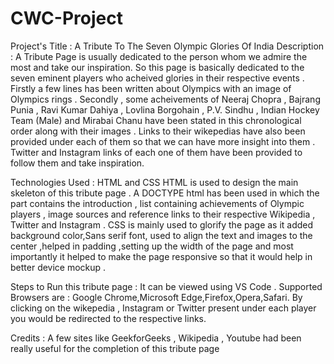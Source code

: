 # CWC-Project
 Project's Title : A Tribute To The Seven Olympic Glories Of India
Description : A Tribute Page is usually dedicated to the person whom we admire the most and take our inspiration. So this page is basically dedicated to the seven eminent players  who acheived glories in their respective events . Firstly a few lines has been written about Olympics with an image of Olympics rings . Secondly , some acheivements of Neeraj    Chopra , Bajrang Punia , Ravi Kumar Dahiya , Lovlina Borgohain , P.V. Sindhu , Indian Hockey Team (Male) and Mirabai Chanu have been stated in this chronological order along       with their images . Links to their wikepedias have also been provided under each of them so that we can have more insight into them . Twitter and Instagram links of each one of them have been provided to follow them and take inspiration.

Technologies Used : HTML and CSS
                    HTML is used to design the main skeleton of this tribute page . A DOCTYPE html has been used in which the <body> part contains the introduction , list                             containing achievements of Olympic players , image sources and reference links to their respective Wikipedia , Twitter and Instagram .
                    CSS is mainly used to glorify the page as it added background color,Sans serif font, used to align the text and images to the center ,helped in padding                             ,setting up the width of the page and most importantly it helped to make the page responsive so that it would help in better device mockup .
 
Steps to Run this tribute page : It can  be viewed using VS Code . Supported Browsers are : Google Chrome,Microsoft Edge,Firefox,Opera,Safari. By clicking on the wikepedia ,                                        Instagram or Twitter present under each player you would be redirected to the respective links.

Credits : A few sites like GeekforGeeks , Wikipedia , Youtube had been really useful for the completion of this tribute page

 


